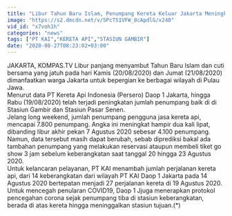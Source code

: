 ```yaml
---
title: "Libur Tahun Baru Islam, Penumpang Kereta Keluar Jakarta Meningkat"
image: "https://s2.dmcdn.net/v/SPcT51VFW_8cApdlG/x240"
vid_id: "x7voh1h"
categories: "news"
tags: ["PT KAI","KERETA API","STASIUN GAMBIR"]
date: "2020-08-27T08:23:02+03:00"
---
```

JAKARTA, KOMPAS.TV  Libur panjang menyambut Tahun Baru Islam dan cuti bersama yang jatuh pada hari Kamis (20/08/2020) dan Jumat (21/08/2020) dimanfaatkan warga Jakarta untuk bepergian ke berbagai wilayah di Pulau Jawa.   <br>Menurut data PT Kereta Api Indonesia (Persero) Daop 1 Jakarta, hingga Rabu (19/08/2020) telah terjadi peningkatan jumlah penumpang baik di di Stasiun Gambir dan Stasiun Pasar Senen.   <br>Jelang long weekend, jumlah penumpang pengguna jasa kereta api, mencapai 7.800 penumpang. Angka ini meningkat hampir dua kali lipat, dibanding libur akhir pekan 7 Agustus 2020 sebesar 4.100 penumpang.   <br>Namun, data tersebut masih dapat berubah, sebab diprediksi bakal ada tambahan penumpang yang melakukan reservasi ataupun membeli tiket go show 3 jam sebelum keberangkatan saat tanggal 20 hingga 23 Agustus 2020.   <br>Untuk kelancaran pelayanan, PT KAI menambah jumlah perjalanan kereta api, dari 14 keberangkatan dari wilayah PT KAI Daop 1 Jakarta pada 14 Agustus 2020 bertepatan menjadi 27 perjalanan kereta di 19 Agustus 2020.   <br>Untuk mencegah penularan COVID19, Daop 1 Jjuga menerapkan protokol pencegahan corona sejak penumpang tiba di stasiun keberangkatan, berada di atas kereta hingga meninggalkan stasiun tujuan.(*)   <br>
